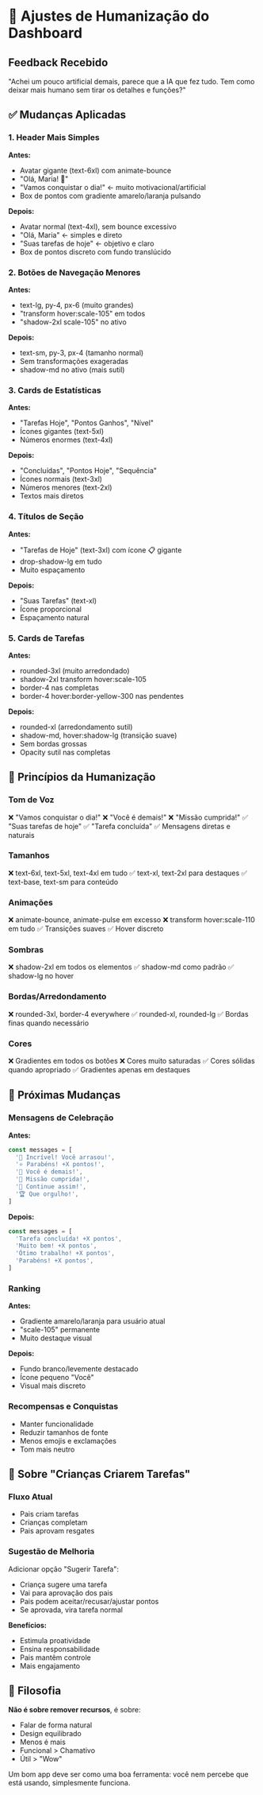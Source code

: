 # 🎨 Ajustes de Humanização do Dashboard

## Feedback Recebido
"Achei um pouco artificial demais, parece que a IA que fez tudo. Tem como deixar mais humano sem tirar os detalhes e funções?"

## ✅ Mudanças Aplicadas

### 1. Header Mais Simples
**Antes:**
- Avatar gigante (text-6xl) com animate-bounce
- "Olá, Maria! 👋"  
- "Vamos conquistar o dia!" ← muito motivacional/artificial
- Box de pontos com gradiente amarelo/laranja pulsando

**Depois:**
- Avatar normal (text-4xl), sem bounce excessivo
- "Olá, Maria" ← simples e direto
- "Suas tarefas de hoje" ← objetivo e claro
- Box de pontos discreto com fundo translúcido

### 2. Botões de Navegação Menores
**Antes:**
- text-lg, py-4, px-6 (muito grandes)
- "transform hover:scale-105" em todos
- "shadow-2xl scale-105" no ativo

**Depois:**
- text-sm, py-3, px-4 (tamanho normal)
- Sem transformações exageradas
- shadow-md no ativo (mais sutil)

### 3. Cards de Estatísticas
**Antes:**
- "Tarefas Hoje", "Pontos Ganhos", "Nível"
- Ícones gigantes (text-5xl)
- Números enormes (text-4xl)

**Depois:**
- "Concluídas", "Pontos Hoje", "Sequência"
- Ícones normais (text-3xl)  
- Números menores (text-2xl)
- Textos mais diretos

### 4. Títulos de Seção
**Antes:**
- "Tarefas de Hoje" (text-3xl) com ícone 📋 gigante
- drop-shadow-lg em tudo
- Muito espaçamento

**Depois:**
- "Suas Tarefas" (text-xl)
- Ícone proporcional
- Espaçamento natural

### 5. Cards de Tarefas
**Antes:**
- rounded-3xl (muito arredondado)
- shadow-2xl transform hover:scale-105
- border-4 nas completas
- border-4 hover:border-yellow-300 nas pendentes

**Depois:**
- rounded-xl (arredondamento sutil)
- shadow-md, hover:shadow-lg (transição suave)
- Sem bordas grossas
- Opacity sutil nas completas

## 🎯 Princípios da Humanização

### Tom de Voz
❌ "Vamos conquistar o dia!"
❌ "Você é demais!"
❌ "Missão cumprida!"
✅ "Suas tarefas de hoje"
✅ "Tarefa concluída"
✅ Mensagens diretas e naturais

### Tamanhos
❌ text-6xl, text-5xl, text-4xl em tudo
✅ text-xl, text-2xl para destaques
✅ text-base, text-sm para conteúdo

### Animações
❌ animate-bounce, animate-pulse em excesso
❌ transform hover:scale-110 em tudo
✅ Transições suaves
✅ Hover discreto

### Sombras
❌ shadow-2xl em todos os elementos
✅ shadow-md como padrão
✅ shadow-lg no hover

### Bordas/Arredondamento
❌ rounded-3xl, border-4 everywhere
✅ rounded-xl, rounded-lg
✅ Bordas finas quando necessário

### Cores
❌ Gradientes em todos os botões
❌ Cores muito saturadas
✅ Cores sólidas quando apropriado
✅ Gradientes apenas em destaques

## 📝 Próximas Mudanças

### Mensagens de Celebração
**Antes:**
```typescript
const messages = [
  '🎉 Incrível! Você arrasou!',
  '⭐ Parabéns! +X pontos!',
  '🌟 Você é demais!',
  '🚀 Missão cumprida!',
  '💪 Continue assim!',
  '🏆 Que orgulho!',
]
```

**Depois:**
```typescript
const messages = [
  'Tarefa concluída! +X pontos',
  'Muito bem! +X pontos',
  'Ótimo trabalho! +X pontos',
  'Parabéns! +X pontos',
]
```

### Ranking
**Antes:**
- Gradiente amarelo/laranja para usuário atual
- "scale-105" permanente
- Muito destaque visual

**Depois:**
- Fundo branco/levemente destacado
- Ícone pequeno "Você"
- Visual mais discreto

### Recompensas e Conquistas
- Manter funcionalidade
- Reduzir tamanhos de fonte
- Menos emojis e exclamações
- Tom mais neutro

## 🤔 Sobre "Crianças Criarem Tarefas"

### Fluxo Atual
- Pais criam tarefas
- Crianças completam
- Pais aprovam resgates

### Sugestão de Melhoria
Adicionar opção "Sugerir Tarefa":
- Criança sugere uma tarefa
- Vai para aprovação dos pais
- Pais podem aceitar/recusar/ajustar pontos
- Se aprovada, vira tarefa normal

**Benefícios:**
- Estimula proatividade
- Ensina responsabilidade
- Pais mantêm controle
- Mais engajamento

## 💭 Filosofia

**Não é sobre remover recursos**, é sobre:
- Falar de forma natural
- Design equilibrado  
- Menos é mais
- Funcional > Chamativo
- Útil > "Wow"

Um bom app deve ser como uma boa ferramenta: você nem percebe que está usando, simplesmente funciona.
